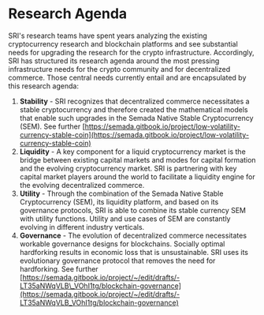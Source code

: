 # Research Agenda

SRI's research teams have spent years analyzing the existing cryptocurrency research and blockchain platforms and see substantial needs for upgrading the research for the crypto infrastructure. Accordingly, SRI has structured its research agenda around the most pressing infrastructure needs for the crypto community and for decentralized commerce. Those central needs currently entail and are encapsulated by this research agenda: 

1. **Stability** - SRI recognizes that decentralized commerce necessitates a stable cryptocurrency and therefore created the mathematical models that enable such upgrades in the Semada Native Stable Cryptocurrency \(SEM\). See further [https://semada.gitbook.io/project/low-volatility-currency-stable-coin](https://semada.gitbook.io/project/low-volatility-currency-stable-coin)
2. **Liquidity** - A key component for a liquid cryptocurrency market is the bridge between existing capital markets and modes for capital formation and the evolving cryptocurrency market. SRI is partnering with key capital market players around the world to facilitate a liquidity engine for the evolving decentralized commerce.  
3. **Utility** - Through the combination of the Semada Native Stable Cryptocurrency \(SEM\), its liquidity platform, and based on its governance protocols, SRI is able to combine its stable currency SEM with utility functions. Utility and use cases of SEM are constantly evolving in different industry verticals. 
4. **Governance** - The evolution of decentralized commerce necessitates workable governance designs for blockchains. Socially optimal hardforking results in economic loss that is unsustainable. SRI uses its evolutionary governance protocol that removes the need for hardforking. See further [https://semada.gitbook.io/project/~/edit/drafts/-LT35aNWqVLB\_VOhI1tg/blockchain-governance](https://semada.gitbook.io/project/~/edit/drafts/-LT35aNWqVLB_VOhI1tg/blockchain-governance)


